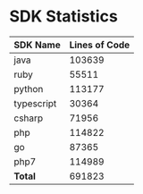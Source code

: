 # SDK Statistics

| SDK Name | Lines of Code |
| -------- | ------------- |
| java | 103639 |
| ruby | 55511 |
| python | 113177 |
| typescript | 30364 |
| csharp | 71956 |
| php | 114822 |
| go | 87365 |
| php7 | 114989 |
| **Total** | 691823 |

